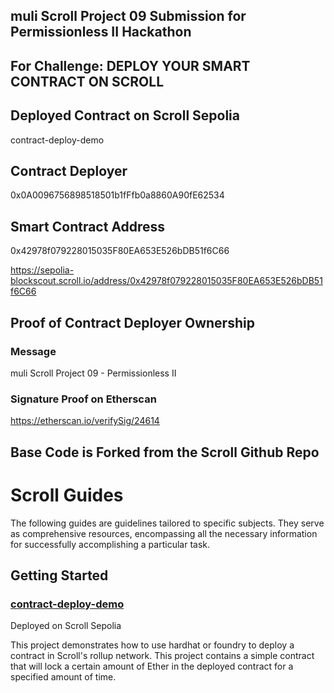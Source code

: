## muli Scroll Project 09 Submission for Permissionless II Hackathon

## For Challenge: DEPLOY YOUR SMART CONTRACT ON SCROLL

## Deployed Contract on Scroll Sepolia
contract-deploy-demo

## Contract Deployer
0x0A0096756898518501b1fFfb0a8860A90fE62534

## Smart Contract Address
0x42978f079228015035F80EA653E526bDB51f6C66

https://sepolia-blockscout.scroll.io/address/0x42978f079228015035F80EA653E526bDB51f6C66

## Proof of Contract Deployer Ownership

### Message
muli Scroll Project 09 - Permissionless II

### Signature Proof on Etherscan
https://etherscan.io/verifySig/24614

## Base Code is Forked from the Scroll Github Repo


# Scroll Guides

The following guides are guidelines tailored to specific subjects. They serve as comprehensive resources, encompassing all the necessary information for successfully accomplishing a particular task.

## Getting Started

### [contract-deploy-demo](https://github.com/themuli/scroll-contract/tree/main/contract-deploy-demo)

Deployed on Scroll Sepolia

This project demonstrates how to use hardhat or foundry to deploy a contract in Scroll's rollup network. This project contains a simple contract that will lock a certain amount of Ether in the deployed contract for a specified amount of time.
